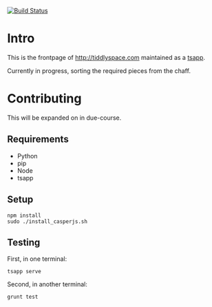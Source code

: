 [![Build Status](https://travis-ci.org/TiddlySpace/tiddlyspace.frontpage.png)](https://travis-ci.org/TiddlySpace/frontpage)

# Intro

This is the frontpage of http://tiddlyspace.com maintained
as a [tsapp](http://tsapp.tiddlyspace.com/).

Currently in progress, sorting the required pieces from the chaff.

# Contributing

This will be expanded on in due-course.

## Requirements

* Python
* pip
* Node
* tsapp

## Setup

    npm install
    sudo ./install_casperjs.sh

## Testing

First, in one terminal:

    tsapp serve

Second, in another terminal:

    grunt test